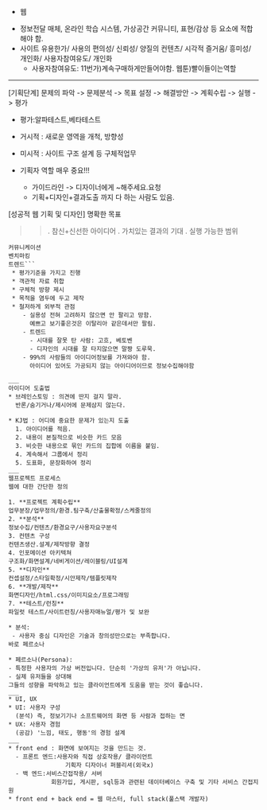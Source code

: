 * 웹
- 정보전달 매체, 온라인 학습 시스템, 가상공간 커뮤니티, 표현/감상 등 요소에 적합해야 함.
- 사이트
  유용한가/ 사용의 편의성/ 신뢰성/ 양질의 컨텐츠/ 시각적 즐거움/ 흥미성/ 개인화/ 사용자참여유도/ 개인화
    - 사용자참여유도: 11번가)계속구매하게만들어야함. 웹툰)빨이들이는역할
___
[기획단계]
문제의 파악 -> 문제분석 -> 목표 설정 -> 해결방안 ->
계획수립 -> 실행 -> 평가

- 평가:알파테스트,베타테스트
* 거시적 : 새로운 영역을 개척, 방향성
* 미시적 : 사이트 구조 설계 등 구체적업무

* 기획자 역할 매우 중요!!!
  - 가이드라인 -> 디자이너에게 ~해주세요.요청
  - 기획+디자인+결과도출 까지 다 하는 사람도 있음.

[성공적 웹 기획 및 디자인]
명확한 목표
>>.
참신+신선한 아이디어
>>.
가치있는 결과의 기대
>>.
실행 가능한 범위

```
커뮤니케이션
벤치마킹
트렌드```
 * 평가기준을 가지고 진행
 * 객관적 자료 취합
 * 구체적 방향 제시
 * 목적을 염두에 두고 제작
 * 철저하게 외부적 관점
    - 실용성 전혀 고려하지 않으면 안 팔리고 망함.
      예쁘고 보기좋은것은 이탈리아 같은데서만 팔림.
    - 트렌드
      - 시대를 잘못 탄 사람: 고흐, 베토벤
      - 디자인의 시대를 잘 타지않으면 말짱 도루묵.
    - 99%의 사람들의 아이디어정보를 가져와야 함.
      아이디어 있어도 가공되지 않는 아이디어이므로 정보수집해야함

___
아이디어 도출법
* 브레인스토밍 : 의견에 딴지 걸지 말라.
  반론/숨기거나/제시어에 문제삼지 않는다.

* KJ법 : 어디에 중요한 문제가 있는지 도출
  1. 아이디어를 적음.
  2. 내용이 본질적으로 비슷한 카드 모음
  3. 비슷한 내용으로 묶인 카드의 집합에 이름을 붙임.
  4. 계속해서 그룹에서 정리
  5. 도표화, 문장화하여 정리
___
웹프로젝트 프로세스
웹에 대한 간단한 정의

1. **프로젝트 계획수립**
업무분장/업무정의/환경.팀구축/산출물확정/스케줄정의
2. **분석**
정보수집/컨텐츠/환경요구/사용자요구분석
3. 컨텐츠 구성
컨텐츠생산.설계/제작방향 결정
4. 인포메이션 아키텍쳐
구조화/화면설계/네비게이션/레이블링/UI설계
5. **디자인**
컨셉설정/스타일확정/시안제작/템플릿제작
6. **개발/제작**
화면디자인/html.css/이미지요소/프로그래밍
7. **테스트/런칭**
파일럿 테스트/사이트런칭/사용자매뉴얼/평가 및 보완

* 분석:
 - 사용자 중심 디자인은 기술과 창의성만으로는 부족합니다.
바로 페르소나

* 페르소나(Persona):
- 특정한 사용자의 가상 버전입니다. 단순히 '가상의 유저'가 아닙니다.
- 실제 유저들을 상대해
그들의 성향을 파악하고 있는 클라이언트에게 도움을 받는 것이 좋습니다.
___
* UI, UX
* UI: 사용자 구성
  (분석) 즉, 정보기기나 소프트웨어의 화면 등 사람과 접하는 면
* UX: 사용자 경험
  (공감) '느낌, 태도, 행동'의 경험 설계
___
* front end : 화면에 보여지는 것을 만드는 것.
  - 프론트 엔드:사용자와 직접 상호작용/ 클라이언트
				기획자 디자이너 퍼블리셔(외국x)
  - 백 엔드:서비스간접작용/ 서버
			회원가입, 게시판, sql등과 관련된 데이터베이스 구축 및 기타 서비스 간접지원
* front end + back end = 웹 마스터, full stack(풀스택 개발자)
